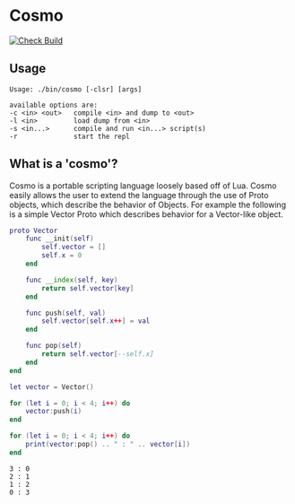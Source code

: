 # Cosmo
[![Check Build](https://github.com/CPunch/Cosmo/actions/workflows/check-build.yaml/badge.svg?branch=main)](https://github.com/CPunch/Cosmo/actions/workflows/check-build.yaml)

## Usage

```
Usage: ./bin/cosmo [-clsr] [args]

available options are:
-c <in> <out>   compile <in> and dump to <out>
-l <in>         load dump from <in>
-s <in...>      compile and run <in...> script(s)
-r              start the repl
```

## What is a 'cosmo'?

Cosmo is a portable scripting language loosely based off of Lua. Cosmo easily allows the user to extend the language through the use of Proto objects, which describe the behavior of Objects. For example the following is a simple Vector Proto which describes behavior for a Vector-like object.

```lua
proto Vector
    func __init(self)
        self.vector = []
        self.x = 0
    end

    func __index(self, key)
        return self.vector[key]
    end

    func push(self, val)
        self.vector[self.x++] = val
    end 

    func pop(self)
        return self.vector[--self.x]
    end
end

let vector = Vector()

for (let i = 0; i < 4; i++) do
    vector:push(i)
end

for (let i = 0; i < 4; i++) do
    print(vector:pop() .. " : " .. vector[i])
end
```

```
3 : 0
2 : 1
1 : 2
0 : 3
```